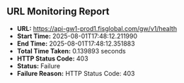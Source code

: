 ## URL Monitoring Report

- **URL:** https://api-gw1-prod1.fisglobal.com/gw/v1/health
- **Start Time:** 2025-08-01T17:48:12.211990
- **End Time:** 2025-08-01T17:48:12.351883
- **Total Time Taken:** 0.139893 seconds
- **HTTP Status Code:** 403
- **Status:** Failure
- **Failure Reason:** HTTP Status Code: 403
